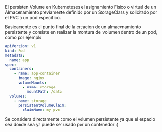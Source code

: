 El persisten Volume en Kuberneteses el asignamiento Fisico o virtual de un Almacenamiento previamente definido por un StorageClass y solicitado por el PVC a un pod especifico.

Basicamente es el punto final de la creacion de un almacenamiento persistente y consiste en realizar la montura del volumen dentro de un pod, como por ejemplo

```yaml
apiVersion: v1
kind: Pod
metadata:
  name: app
spec:
  containers:
    - name: app-container
      image: nginx
      volumeMounts:
        - name: storage
          mountPath: /data
  volumes:
    - name: storage
      persistentVolumeClaim:
        claimName: my-pvc

```

Se considera directamente como el volumen persistente ya que el espacio sea donde sea ya puede ser usado por un contenedor :)